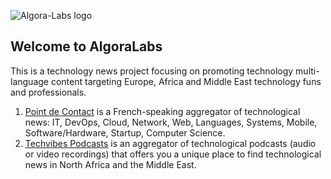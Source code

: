 ![Algora-Labs logo](https://raw.githubusercontent.com/algora-labs/nabla/master/assets/images/algora-labs-logo.png)

## Welcome to AlgoraLabs

This is a technology news project focusing on promoting technology multi-language content targeting Europe, Africa and Middle East technology funs and professionals.

  1. [Point de Contact](https://algora-labs.github.io/nabla/) is a French-speaking aggregator of technological news: IT, DevOps, Cloud, Network, Web, Languages, Systems, Mobile, Software/Hardware, Startup, Computer Science.
  2. [Techvibes Podcasts](https://algora-labs.github.io/techvibes/) is an aggregator of technological podcasts (audio or video recordings) that offers you a unique place to find technological news in North Africa and the Middle East.
